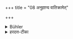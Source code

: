 +++
title = "08 अनुज्ञाप्य वातिक्रामेत्"

+++

<details><summary>Bühler</summary>

8. Or he may pass between them after having received permission to do so.
</details>

<details><summary>हरदत्त-टीका</summary>

## सूत्रम्
अनुज्ञाप्य वाऽतिक्रामेत् ॥ ८ ॥  
### टिप्पनी
स्पष्टम् ॥८॥
</details>
